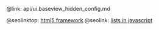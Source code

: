 @link: api/ui.baseview_hidden_config.md

@seolinktop: [html5 framework](https://webix.com)
@seolink: [lists in javascript](https://webix.com/widget/list/)